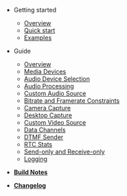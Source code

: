 - Getting started
    - [Overview](README.md)
    - [Quick start](quickstart.md)
    - [Examples](examples.md)

- Guide
    - [Overview](guide/overview.md)
    - [Media Devices](guide/media_devices.md)
    - [Audio Device Selection](guide/audio_devices.md)
    - [Audio Processing](guide/audio_processing.md)
    - [Custom Audio Source](guide/custom_audio_source.md)
    - [Bitrate and Framerate Constraints](guide/constraints.md)
    - [Camera Capture](guide/camera_capture.md)
    - [Desktop Capture](guide/desktop_capture.md)
    - [Custom Video Source](guide/custom_video_source.md)
    - [Data Channels](guide/data_channels.md)
    - [DTMF Sender](guide/dtmf_sender.md)
    - [RTC Stats](guide/rtc_stats.md)
    - [Send-only and Receive-only](guide/send_receive_direction.md)
    - [Logging](guide/logging.md)

- [**Build Notes**](build.md)
- [**Changelog**](changelog.md)